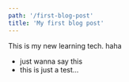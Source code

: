 ```yaml
---
path: '/first-blog-post'
title: 'My first blog post'
---
```


This is my new learning tech. haha

- just wanna say this
- this is just a test...
